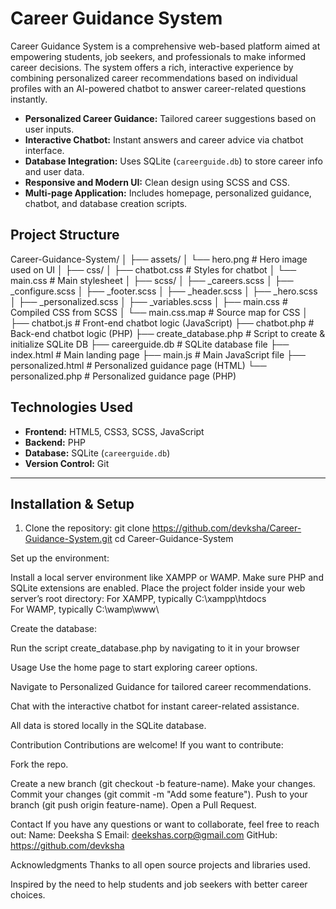 # Career Guidance System

Career Guidance System is a comprehensive web-based platform aimed at empowering students, job seekers, and professionals to make informed career decisions. The system offers a rich, interactive experience by combining personalized career recommendations based on individual profiles with an AI-powered chatbot to answer career-related questions instantly.

- **Personalized Career Guidance:** Tailored career suggestions based on user inputs.
- **Interactive Chatbot:** Instant answers and career advice via chatbot interface.
- **Database Integration:** Uses SQLite (`careerguide.db`) to store career info and user data.
- **Responsive and Modern UI:** Clean design using SCSS and CSS.
- **Multi-page Application:** Includes homepage, personalized guidance, chatbot, and database creation scripts.


## Project Structure

Career-Guidance-System/
│
├── assets/
│ └── hero.png # Hero image used on UI
│
├── css/
│ ├── chatbot.css # Styles for chatbot
│ └── main.css # Main stylesheet
│
├── scss/
│ ├── _careers.scss
│ ├── _configure.scss
│ ├── _footer.scss
│ ├── _header.scss
│ ├── _hero.scss
│ ├── _personalized.scss
│ ├── _variables.scss
│ ├── main.css # Compiled CSS from SCSS
│ └── main.css.map # Source map for CSS
│
├── chatbot.js # Front-end chatbot logic (JavaScript)
├── chatbot.php # Back-end chatbot logic (PHP)
├── create_database.php # Script to create & initialize SQLite DB
├── careerguide.db # SQLite database file
├── index.html # Main landing page
├── main.js # Main JavaScript file
├── personalized.html # Personalized guidance page (HTML)
└── personalized.php # Personalized guidance page (PHP)


## Technologies Used

- **Frontend:** HTML5, CSS3, SCSS, JavaScript
- **Backend:** PHP
- **Database:** SQLite (`careerguide.db`)
- **Version Control:** Git

---

## Installation & Setup

1. Clone the repository:
   git clone https://github.com/devksha/Career-Guidance-System.git
   cd Career-Guidance-System
   
Set up the environment:

Install a local server environment like XAMPP or WAMP.
Make sure PHP and SQLite extensions are enabled.
Place the project folder inside your web server’s root directory:
For XAMPP, typically C:\xampp\htdocs\
For WAMP, typically C:\wamp\www\

Create the database:

Run the script create_database.php by navigating to it in your browser


Usage
Use the home page to start exploring career options.

Navigate to Personalized Guidance for tailored career recommendations.

Chat with the interactive chatbot for instant career-related assistance.

All data is stored locally in the SQLite database.

Contribution
Contributions are welcome! If you want to contribute:

Fork the repo.

Create a new branch (git checkout -b feature-name).
Make your changes.
Commit your changes (git commit -m "Add some feature").
Push to your branch (git push origin feature-name).
Open a Pull Request.

Contact
If you have any questions or want to collaborate, feel free to reach out:
Name: Deeksha S
Email: deekshas.corp@gmail.com
GitHub: https://github.com/devksha

Acknowledgments
Thanks to all open source projects and libraries used.

Inspired by the need to help students and job seekers with better career choices.
